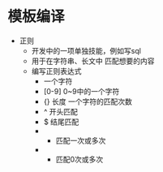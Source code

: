 # 模板编译

- 正则
   - 开发中的一项单独技能，例如写sql
   - 用于在字符串、长文中 匹配想要的内容
   - 编写正则表达式
       - 一个字符
       - [0-9]  0~9中的一个字符
       - {} 长度 一个字符的匹配次数
       - ^ 开头匹配
       - $ 结尾匹配   
       - + 匹配一次或多次
       - * 匹配0次或多次